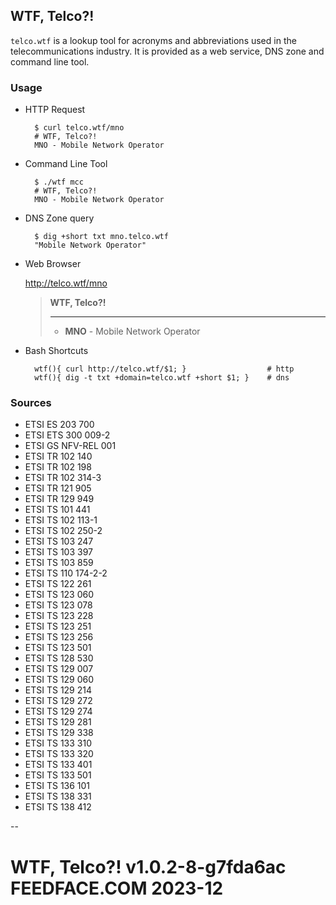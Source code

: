 
## WTF, Telco?!

`telco.wtf` is a lookup tool for acronyms and abbreviations used in the telecommunications industry. It is provided as a web service, DNS zone and command line tool. 

### Usage


* HTTP Request

		$ curl telco.wtf/mno
		# WTF, Telco?!
		MNO - Mobile Network Operator

* Command Line Tool

		$ ./wtf mcc
		# WTF, Telco?!
		MNO - Mobile Network Operator

* DNS Zone query

		$ dig +short txt mno.telco.wtf
		"Mobile Network Operator"
	    

* Web Browser

	<http://telco.wtf/mno>
  >
  >  **WTF, Telco?!** 
  >  
  >  ---
  >
  >  * **MNO** - Mobile Network Operator
  >  


* Bash Shortcuts

		wtf(){ curl http://telco.wtf/$1; }                  # http
		wtf(){ dig -t txt +domain=telco.wtf +short $1; }    # dns



### Sources

  * ETSI ES 203 700
  * ETSI ETS 300 009-2
  * ETSI GS NFV-REL 001
  * ETSI TR 102 140
  * ETSI TR 102 198
  * ETSI TR 102 314-3
  * ETSI TR 121 905
  * ETSI TR 129 949
  * ETSI TS 101 441
  * ETSI TS 102 113-1
  * ETSI TS 102 250-2
  * ETSI TS 103 247
  * ETSI TS 103 397
  * ETSI TS 103 859
  * ETSI TS 110 174-2-2
  * ETSI TS 122 261
  * ETSI TS 123 060
  * ETSI TS 123 078
  * ETSI TS 123 228
  * ETSI TS 123 251
  * ETSI TS 123 256
  * ETSI TS 123 501
  * ETSI TS 128 530
  * ETSI TS 129 007
  * ETSI TS 129 060
  * ETSI TS 129 214
  * ETSI TS 129 272
  * ETSI TS 129 274
  * ETSI TS 129 281
  * ETSI TS 129 338
  * ETSI TS 133 310
  * ETSI TS 133 320
  * ETSI TS 133 401
  * ETSI TS 133 501
  * ETSI TS 136 101
  * ETSI TS 138 331
  * ETSI TS 138 412


--
 # WTF, Telco?! v1.0.2-8-g7fda6ac FEEDFACE.COM 2023-12

